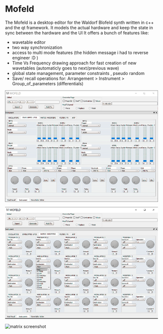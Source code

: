 # Mofeld
The Mofeld is a desktop  editor for the Waldorf Blofeld synth written in c++ and the qt framework.
It models the actual hardware and keep the state in sync between the hardware and the UI
It offers a bunch of features  like:
- wavetable editor
- two way synchronization
- access to multi mode features (the hidden message i had to reverse engineer :D )
- Time Vs Frequency drawing approach for fast creation of new wavetables (automaticly goes to next/previous wave)
- global state management, parameter constraints , pseudo random
- Save/ recall  operations for:  Arrangement > Instrument > Group_of_parameters (differentials)  

![envelope screenshot](https://github.com/camillebassuel/Mofeld/blob/master/Screenshot%20mofeld%20enveloppes.png "mofeld - instrument design - envelope editor ")

![matrix screenshot](https://github.com/camillebassuel/Mofeld/blob/master/Screenshot%20mofeld%20matrix.png "mofeld - instrument design - matrix editor ")

![matrix screenshot](./blob/master/Screenshot%20mofeld%20propriete.png "mofeld - instrument design - matrix editor ")
